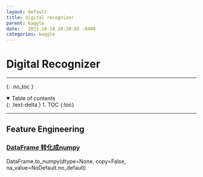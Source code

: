 ```yaml
---
layout: default
title: digital recognizer
parent: Kaggle
date:   2021-10-10 20:28:05 -0400
categories: kaggle
---
```


# Digital Recognizer

---
{: .no_toc }

<details open markdown="block">
  <summary>
    Table of contents
  </summary>
  {: .text-delta }
1. TOC
{:toc}
</details>

---

## Feature Engineering

###  [DataFrame 转化成numpy](https://pandas.pydata.org/docs/reference/api/pandas.DataFrame.to_numpy.html)

DataFrame.to_numpy(dtype=None, copy=False, na_value=NoDefault.no_default)
